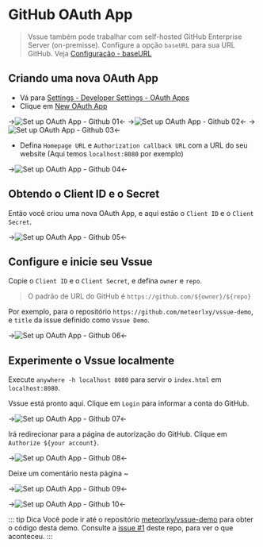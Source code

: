 # GitHub OAuth App

> Vssue também pode trabalhar com self-hosted GitHub Enterprise Server (on-premisse). Configure a opção `baseURL` para sua URL GitHub. Veja [Configuração - baseURL](../options/index.md#baseurl)

## Criando uma nova OAuth App

- Vá para [Settings - Developer Settings - OAuth Apps](https://github.com/settings/developers)
- Clique em [New OAuth App](https://github.com/settings/applications/new)

->![Set up OAuth App - Github 01](/assets/img/oauth-app-github-01.png)<-
->![Set up OAuth App - Github 02](/assets/img/oauth-app-github-02.png)<-
->![Set up OAuth App - Github 03](/assets/img/oauth-app-github-03.png)<-

- Defina `Homepage URL` e `Authorization callback URL` com a URL do seu website (Aqui temos `localhost:8080` por exemplo)

->![Set up OAuth App - Github 04](/assets/img/oauth-app-github-04.png)<-

## Obtendo o Client ID e o Secret

Então você criou uma nova OAuth App, e aqui estão o `Client ID` e o `Client Secret`.

->![Set up OAuth App - Github 05](/assets/img/oauth-app-github-05.png)<-

## Configure e inicie seu Vssue

Copie o `Client ID` e o `Client Secret`, e defina `owner` e `repo`.

> O padrão de URL do GitHub é `https://github.com/${owner}/${repo}`

Por exemplo, para o repositório `https://github.com/meteorlxy/vssue-demo`, e `title` da issue definido como `Vssue Demo`.

->![Set up OAuth App - Github 06](/assets/img/oauth-app-github-06.png)<-

## Experimente o Vssue localmente

Execute `anywhere -h localhost 8080` para servir o `index.html` em `localhost:8080`.

Vssue está pronto aqui. Clique em `Login` para informar a conta do GitHub.

->![Set up OAuth App - Github 07](/assets/img/oauth-app-github-07.png)<-

Irá redirecionar para a página de autorização do GitHub. Clique em `Authorize ${your account}`.

->![Set up OAuth App - Github 08](/assets/img/oauth-app-github-08.png)<-

Deixe um comentário nesta página ~

->![Set up OAuth App - Github 09](/assets/img/oauth-app-github-09.png)<-

->![Set up OAuth App - Github 10](/assets/img/oauth-app-github-10.png)<-

::: tip Dica
Você pode ir até o repositório [meteorlxy/vssue-demo](https://github.com/meteorlxy/vssue-demo) para obter o código desta demo. Consulte a [issue #1](https://github.com/meteorlxy/vssue-demo/issues/1) deste repo, para ver o que aconteceu.
:::
